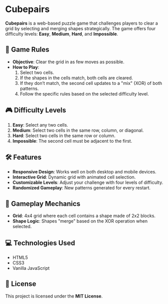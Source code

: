 # Cubepairs

**Cubepairs** is a web-based puzzle game that challenges players to clear a grid by selecting and merging shapes strategically. The game offers four difficulty levels: **Easy**, **Medium**, **Hard**, and **Impossible**.

## 📜 Game Rules

- **Objective**: Clear the grid in as few moves as possible.
- **How to Play**:
  1. Select two cells.  
  2. If the shapes in the cells match, both cells are cleared.  
  3. If they don’t match, the second cell updates to a "mix" (XOR) of both patterns.  
  4. Follow the specific rules based on the selected difficulty level.

## 🎮 Difficulty Levels
1. **Easy**: Select any two cells.
2. **Medium**: Select two cells in the same row, column, or diagonal.
3. **Hard**: Select two cells in the same row or column.
4. **Impossible**: The second cell must be adjacent to the first.

## 🛠️ Features
- **Responsive Design**: Works well on both desktop and mobile devices.
- **Interactive Grid**: Dynamic grid with animated cell selection.
- **Customizable Levels**: Adjust your challenge with four levels of difficulty.
- **Randomized Gameplay**: New patterns generated for every restart.

## 🧩 Gameplay Mechanics
- **Grid**: 4x4 grid where each cell contains a shape made of 2x2 blocks.
- **Shape Logic**: Shapes "merge" based on the XOR operation when selected.

## 💻 Technologies Used
- HTML5
- CSS3
- Vanilla JavaScript

## 📜 License
This project is licensed under the **MIT License**.

